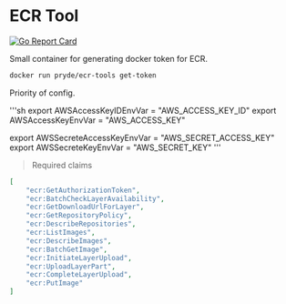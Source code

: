 # ECR Tool

[![Go Report Card](https://goreportcard.com/badge/github.com/lyon-pryde/ecr-tools)](https://goreportcard.com/report/github.com/lyon-pryde/ecr-tools)

Small container for generating docker token for ECR.

```sh
docker run pryde/ecr-tools get-token
```
Priority of config.

'''sh
export AWSAccessKeyIDEnvVar = "AWS_ACCESS_KEY_ID"
export AWSAccessKeyEnvVar   = "AWS_ACCESS_KEY"

export AWSSecreteAccessKeyEnvVar = "AWS_SECRET_ACCESS_KEY"
export AWSSecreteKeyEnvVar       = "AWS_SECRET_KEY"
'''

> Required claims

```json
[
    "ecr:GetAuthorizationToken",
    "ecr:BatchCheckLayerAvailability",
    "ecr:GetDownloadUrlForLayer",
    "ecr:GetRepositoryPolicy",
    "ecr:DescribeRepositories",
    "ecr:ListImages",
    "ecr:DescribeImages",
    "ecr:BatchGetImage",
    "ecr:InitiateLayerUpload",
    "ecr:UploadLayerPart",
    "ecr:CompleteLayerUpload",
    "ecr:PutImage"
]
```
